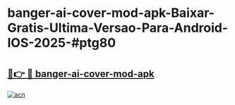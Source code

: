 # banger-ai-cover-mod-apk-Baixar-Gratis-Ultima-Versao-Para-Android-IOS-2025-#ptg80

# <h2><a href="https://ainizakaria.my?title=banger-ai-cover-mod-apk&ref=24M">🔗👉 🔴 banger-ai-cover-mod-apk</a></h2>

[![acn](https://github.com/user-attachments/assets/0f9c940e-d8b0-45ae-aac7-cd30a18b3e1c)](https://ainizakaria.my?title=banger-ai-cover-mod-apk&ref=24M)

